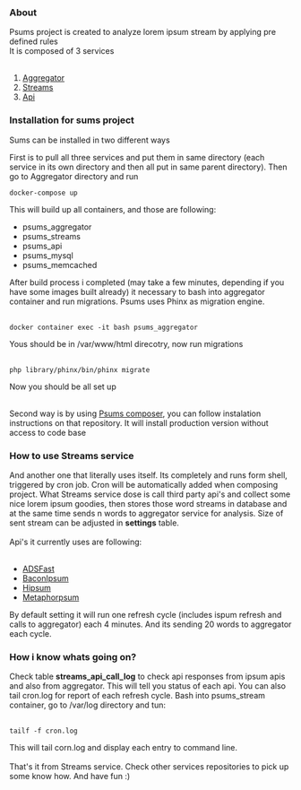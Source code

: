 <h3>About</h3>
Psums project is created to analyze lorem ipsum stream by applying pre defined rules<br>
It is composed of 3 services<br><br>
<ol>
    <li><a href="https://github.com/zus1/psums_aggregator">Aggregator</a></li>
    <li><a href="https://github.com/zus1/psums_streams">Streams</a></li>
    <li><a href="https://github.com/zus1/psums-api">Api</a></li>
</ol>

<h3>Installation for sums project</h3>
Sums can be installed in two different ways

First is to pull all three services and put them in same directory (each service in its own directory
and then all put in same parent directory). Then go to Aggregator directory and run
<pre><code>docker-compose up</code></pre>
This will build up all containers, and those are following:
<ul>
    <li>psums_aggregator</li>
    <li>psums_streams</li>
    <li>psums_api</li>
    <li>psums_mysql</li>
    <li>psums_memcached</li>
</ul>
After build process i completed (may take a few minutes, depending if you have some images built already)
it necessary to bash into aggregator container and run migrations. Psums uses Phinx as migration engine.
<br><br>
<pre><code>docker container exec -it bash psums_aggregator</code></pre>
Yous should be in /var/www/html direcotry, now run migrations
<br><br>
<pre><code>php library/phinx/bin/phinx migrate</code></pre>
Now you should be all set up
<br><br>

Second way is by using <a href="https://github.com/zus1/psums_compose">Psums composer</a>, you can follow instalation instructions on that repository. 
It will install production version without access to code base

<h3>How to use Streams service</h3>
And another one that literally uses itself. Its completely and runs form shell, triggered by cron job. Cron will be 
automatically added when composing project. What Streams service dose is call third party api's and collect some nice lorem ipsum
goodies, then stores those word streams in database and at the same time sends n words to aggregator service for analysis.
Size of sent stream can be adjusted in <b>settings</b> table.<br><br>
Api's it currently uses are following:
<br><br>
<ul>
    <li><a href="http://asdfast.beobit.net/docs/">ADSFast</a></li>
    <li><a href="https://baconipsum.com/json-api/">BaconIpsum</a></li>
    <li><a href="https://hipsum.co/the-api/">Hipsum</a></li>
    <li><a href="http://metaphorpsum.com/">Metaphorpsum</a></li>
</ul>
By default setting it will run one refresh cycle (includes ispum refresh and calls to aggregator) each 4 minutes.
And its sending 20 words to aggregator each cycle.

<h3>How i know whats going on?</h3>
Check table <b>streams_api_call_log</b> to check api responses from ipsum apis and also from aggregator.
This will tell you status of each api. You can also tail cron.log for report of each refresh cycle. Bash into psums_stream container,
 go to /var/log directory and tun:
<br><br>
<pre><code>tailf -f cron.log</code></pre>
This will tail corn.log and display each entry to command line.
<br><br>
That's it from Streams service. Check other services repositories to pick up some know how. And have fun :) 